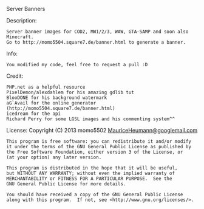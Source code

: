 Server Banners

Description: 

	Server banner images for COD2, MW1/2/3, WAW, GTA-SAMP and soon also Minecraft.
	Go to http://momo5504.square7.de/banner.html to generate a banner.

Info: 

	You modified my code, feel free to request a pull :D

Credit:

	PHP.net as a helpful resource
	PixelDemon/alexdahlem for his amazing gdlib tut
	BlooDONE for his background watermark
	aG`Avail for the online generator (http://momo5504.square7.de/banner.html)
	icedream for the api
	Richard Perry for some LGSL images and his commenting system^^

License:
	Copyright (C) 2013 momo5502 <MauriceHeumann@googlemail.com>

	This program is free software: you can redistribute it and/or modify
    it under the terms of the GNU General Public License as published by
    the Free Software Foundation, either version 3 of the License, or
    (at your option) any later version.

    This program is distributed in the hope that it will be useful,
    but WITHOUT ANY WARRANTY; without even the implied warranty of
    MERCHANTABILITY or FITNESS FOR A PARTICULAR PURPOSE.  See the
    GNU General Public License for more details.

    You should have received a copy of the GNU General Public License
    along with this program.  If not, see <http://www.gnu.org/licenses/>.
